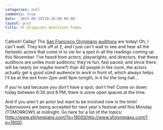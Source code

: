 ```yaml
---
categories: null
comments: true
date: '2013-09-29T10:28:00-06:00'
layout: post
title: SF Olympians Auditions Today
---
```


Callooh! Callay! The [San Francisco Olympians](http://www.sfolympians.com/) [auditions](https://www.facebook.com/events/284030435071646/) are today! Oh, I can't wait. They kick off at 2, and I just can't wait to see and hear all the fantastic actors that come in to vie for a spot in all the readings coming up this November. I've heard from actors, playwrights, and directors, that these auditions are unlike most auditions; they're fun, fast paced, and since there will be nearly (or maybe more?) than 40 people in the room, the actors actually get a good sized audience to work in front of, which always helps. I'll be at the exit from 2pm until 9pm tonight, in it for the long hall... 

If you're sad because you don't have a spot, don't fret! Come on down today between 6:30 and 8 PM, there is some open spaces at the time.

And if you aren't an actor but want to be involved now is the time! Submissions are being accepted for next year's festival until this Monday (TOMORROW!) at midnight. Go here for a list of the topics: [http://www.sfolympians.com/?p=1600](http://www.sfolympians.com/?p=1600).